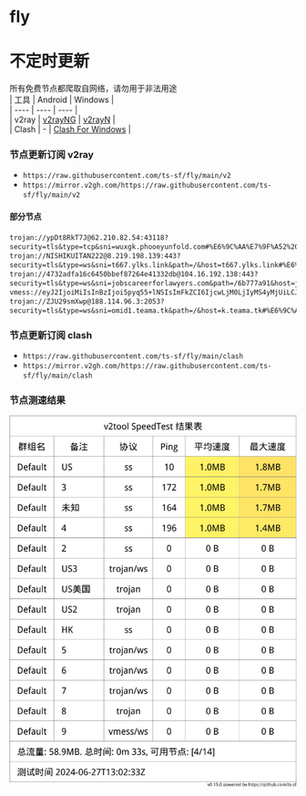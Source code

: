 # fly
# 不定时更新
所有免费节点都爬取自网络，请勿用于非法用途  
|  工具  | Android  | Windows  |  
|  ----  | ----   | ----  |  
| v2ray  | [v2rayNG](https://github.com/2dust/v2rayNG/releases) | [v2rayN](https://github.com/2dust/v2rayN/releases) |  
| Clash  | - | [Clash For Windows](https://github.com/2dust/clashN/releases) | 
  
### 节点更新订阅  v2ray
- `https://raw.githubusercontent.com/ts-sf/fly/main/v2`  
- `https://mirror.v2gh.com/https://raw.githubusercontent.com/ts-sf/fly/main/v2`  

#### 部分节点  
``` 
trojan://ypDt8RkT7J@62.210.82.54:43118?security=tls&type=tcp&sni=wuxgk.phooeyunfold.com#%E6%9C%AA%E7%9F%A52%2011.2MB%2Fs
trojan://NISHIKUITAN222@8.219.198.139:443?security=tls&type=ws&sni=t667.ylks.link&path=/&host=t667.ylks.link#%E6%9C%AA%E7%9F%A53
trojan://4732adfa16c6450bbef87264e41332db@104.16.192.138:443?security=tls&type=ws&sni=jobscareerforlawyers.com&path=/6b777a91&host=jobscareerforlawyers.com#%E6%9C%AA%E7%9F%A54
vmess://eyJ2IjoiMiIsInBzIjoi5pyq55+lNSIsImFkZCI6IjcwLjM0LjIyMS4yMjUiLCJwb3J0IjoiMTg2NjciLCJpZCI6ImNhYzI5ZjE2LTczNDAtNGY4OS1hM2M0LTA3ODNiMDU4Y2YyMiIsImFpZCI6IjAiLCJzY3kiOiJhdXRvIiwibmV0IjoidGNwIiwidHlwZSI6Im5vbmUiLCJob3N0IjoiIiwicGF0aCI6IiIsInRscyI6IiIsInNuaSI6IiIsInRlc3RfbmFtZSI6IjUifQ==
trojan://ZJU29smXwp@188.114.96.3:2053?security=tls&type=ws&sni=omid1.teama.tk&path=/&host=k.teama.tk#%E6%9C%AA%E7%9F%A56
```
### 节点更新订阅  clash
- `https://raw.githubusercontent.com/ts-sf/fly/main/clash`  
- `https://mirror.v2gh.com/https://raw.githubusercontent.com/ts-sf/fly/main/clash`  

### 节点测速结果
![image](traffic.png)
